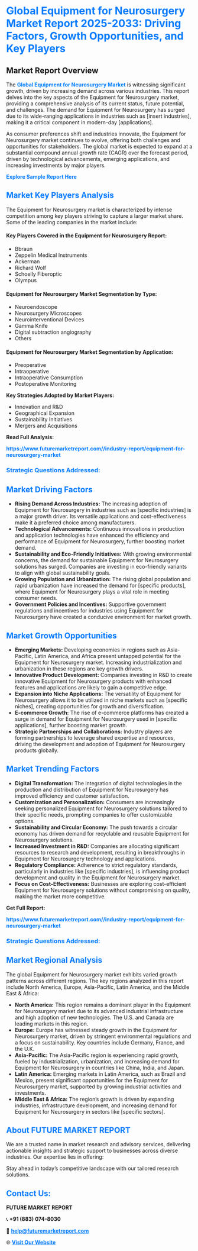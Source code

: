 <h1 style="color: #007BFF;">Global Equipment for Neurosurgery Market Report 2025-2033: Driving Factors, Growth Opportunities, and Key Players</h1>

<section id="overview">
<h2>Market Report Overview</h2>
<p>The <a href="https://www.futuremarketreport.com//industry-report/equipment-for-neurosurgery-market" style="color: #007BFF; text-decoration: none;"><strong>Global Equipment for Neurosurgery Market</strong></a> is witnessing significant growth, driven by increasing demand across various industries. This report delves into the key aspects of the Equipment for Neurosurgery market, providing a comprehensive analysis of its current status, future potential, and challenges. The demand for Equipment for Neurosurgery has surged due to its wide-ranging applications in industries such as [insert industries], making it a critical component in modern-day [applications].</p>
<p>As consumer preferences shift and industries innovate, the Equipment for Neurosurgery market continues to evolve, offering both challenges and opportunities for stakeholders. The global market is expected to expand at a substantial compound annual growth rate (CAGR) over the forecast period, driven by technological advancements, emerging applications, and increasing investments by major players.</p>
</section>

<section id="overview">
<p><a href="https://www.futuremarketreport.com//request-sample/reportId=80415" style="color: #007BFF; text-decoration: none;"><strong>Explore Sample Report Here</strong></a></p>
</section>

<section id="key-players">
<h2 style="color: #007BFF;">Market Key Players Analysis</h2>
<p>The Equipment for Neurosurgery market is characterized by intense competition among key players striving to capture a larger market share. Some of the leading companies in the market include:</p>
<h4>Key Players Covered in the Equipment for Neurosurgery Report:</h4>
<ul><li>Bbraun</li><li>Zeppelin Medical Instruments</li><li>Ackerman</li><li>Richard Wolf</li><li>Schoelly Fiberoptic</li><li>Olympus</li></ul>
<h4>Equipment for Neurosurgery Market Segmentation by Type:</h4>
<ul><li>Neuroendoscope</li><li>Neurosurgery Microscopes</li><li>Neurointerventional Devices</li><li>Gamma Knife</li><li>Digital subtraction angiography</li><li>Others</li></ul>

<h4>Equipment for Neurosurgery Market Segmentation by Application:</h4>
<ul><li>Preoperative</li><li>Intraoperative</li><li>Intraoperative Consumption</li><li>Postoperative Monitoring</li></ul>
<p><strong>Key Strategies Adopted by Market Players:</strong></p>
<ul>
<li>Innovation and R&D</li>
<li>Geographical Expansion</li>
<li>Sustainability Initiatives</li>
<li>Mergers and Acquisitions</li>
</ul>
</section>

<section>
<p><strong>Read Full Analysis: </strong></p><a href="https://www.futuremarketreport.com//industry-report/equipment-for-neurosurgery-market" style="color: #007BFF; text-decoration: none;"><strong>https://www.futuremarketreport.com//industry-report/equipment-for-neurosurgery-market</strong></a>
<h3 style="color: #007BFF;">Strategic Questions Addressed:</h3>
</section>

<section id="driving-factors">
<h2 style="color: #007BFF;">Market Driving Factors</h2>
<ul>
<li><strong>Rising Demand Across Industries:</strong> The increasing adoption of Equipment for Neurosurgery in industries such as [specific industries] is a major growth driver. Its versatile applications and cost-effectiveness make it a preferred choice among manufacturers.</li>
<li><strong>Technological Advancements:</strong> Continuous innovations in production and application technologies have enhanced the efficiency and performance of Equipment for Neurosurgery, further boosting market demand.</li>
<li><strong>Sustainability and Eco-Friendly Initiatives:</strong> With growing environmental concerns, the demand for sustainable Equipment for Neurosurgery solutions has surged. Companies are investing in eco-friendly variants to align with global sustainability goals.</li>
<li><strong>Growing Population and Urbanization:</strong> The rising global population and rapid urbanization have increased the demand for [specific products], where Equipment for Neurosurgery plays a vital role in meeting consumer needs.</li>
<li><strong>Government Policies and Incentives:</strong> Supportive government regulations and incentives for industries using Equipment for Neurosurgery have created a conducive environment for market growth.</li>
</ul>
</section>

<section id="growth-opportunities">
<h2 style="color: #007BFF;">Market Growth Opportunities</h2>
<ul>
<li><strong>Emerging Markets:</strong> Developing economies in regions such as Asia-Pacific, Latin America, and Africa present untapped potential for the Equipment for Neurosurgery market. Increasing industrialization and urbanization in these regions are key growth drivers.</li>
<li><strong>Innovative Product Development:</strong> Companies investing in R&D to create innovative Equipment for Neurosurgery products with enhanced features and applications are likely to gain a competitive edge.</li>
<li><strong>Expansion into Niche Applications:</strong> The versatility of Equipment for Neurosurgery allows it to be utilized in niche markets such as [specific niches], creating opportunities for growth and diversification.</li>
<li><strong>E-commerce Growth:</strong> The rise of e-commerce platforms has created a surge in demand for Equipment for Neurosurgery used in [specific applications], further boosting market growth.</li>
<li><strong>Strategic Partnerships and Collaborations:</strong> Industry players are forming partnerships to leverage shared expertise and resources, driving the development and adoption of Equipment for Neurosurgery products globally.</li>
</ul>
</section>

<section id="trending-factors">
<h2 style="color: #007BFF;">Market Trending Factors</h2>
<ul>
<li><strong>Digital Transformation:</strong> The integration of digital technologies in the production and distribution of Equipment for Neurosurgery has improved efficiency and customer satisfaction.</li>
<li><strong>Customization and Personalization:</strong> Consumers are increasingly seeking personalized Equipment for Neurosurgery solutions tailored to their specific needs, prompting companies to offer customizable options.</li>
<li><strong>Sustainability and Circular Economy:</strong> The push towards a circular economy has driven demand for recyclable and reusable Equipment for Neurosurgery solutions.</li>
<li><strong>Increased Investment in R&D:</strong> Companies are allocating significant resources to research and development, resulting in breakthroughs in Equipment for Neurosurgery technology and applications.</li>
<li><strong>Regulatory Compliance:</strong> Adherence to strict regulatory standards, particularly in industries like [specific industries], is influencing product development and quality in the Equipment for Neurosurgery market.</li>
<li><strong>Focus on Cost-Effectiveness:</strong> Businesses are exploring cost-efficient Equipment for Neurosurgery solutions without compromising on quality, making the market more competitive.</li>
</ul>
</section>

<section>
<p><strong>Get Full Report: </strong></p><a href="https://www.futuremarketreport.com//industry-report/equipment-for-neurosurgery-market" style="color: #007BFF; text-decoration: none;"><strong>https://www.futuremarketreport.com//industry-report/equipment-for-neurosurgery-market</strong></a>
<h3 style="color: #007BFF;">Strategic Questions Addressed:</h3>
</section>


<section id="regional-analysis">
<h2 style="color: #007BFF;">Market Regional Analysis</h2>
<p>The global Equipment for Neurosurgery market exhibits varied growth patterns across different regions. The key regions analyzed in this report include North America, Europe, Asia-Pacific, Latin America, and the Middle East & Africa:</p>
<ul>
<li><strong>North America:</strong> This region remains a dominant player in the Equipment for Neurosurgery market due to its advanced industrial infrastructure and high adoption of new technologies. The U.S. and Canada are leading markets in this region.</li>
<li><strong>Europe:</strong> Europe has witnessed steady growth in the Equipment for Neurosurgery market, driven by stringent environmental regulations and a focus on sustainability. Key countries include Germany, France, and the U.K.</li>
<li><strong>Asia-Pacific:</strong> The Asia-Pacific region is experiencing rapid growth, fueled by industrialization, urbanization, and increasing demand for Equipment for Neurosurgery in countries like China, India, and Japan.</li>
<li><strong>Latin America:</strong> Emerging markets in Latin America, such as Brazil and Mexico, present significant opportunities for the Equipment for Neurosurgery market, supported by growing industrial activities and investments.</li>
<li><strong>Middle East & Africa:</strong> The region’s growth is driven by expanding industries, infrastructure development, and increasing demand for Equipment for Neurosurgery in sectors like [specific sectors].</li>
</ul>
</section>

<footer>
<h2 style="color: #007BFF;">About FUTURE MARKET REPORT</h2>
<p>We are a trusted name in market research and advisory services, delivering actionable insights and strategic support to businesses across diverse industries. Our expertise lies in offering:</p>

<p>Stay ahead in today’s competitive landscape with our tailored research solutions.</p>

<h2 style="color: #007BFF;">Contact Us:</h2>
<p><strong>FUTURE MARKET REPORT</strong></p>
<p>📞 <strong>+91 (883) 074-8030</strong></p>
<p>📧 <strong><a href="mailto:help@futuremarketreport.com" style="color: #007BFF;">help@futuremarketreport.com</a></strong></p>
<p>🌐 <strong><a href="https://www.futuremarketreport.com/" style="color: #007BFF;">Visit Our Website</a></strong></p>
</footer>